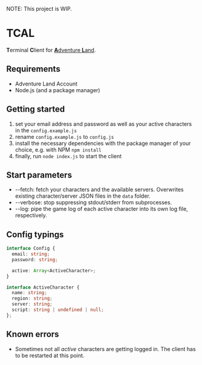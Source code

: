 NOTE: This project is WIP.

# TCAL
**T**erminal **C**lient for [**A**dventure **L**and](https://adventure.land).

## Requirements
* Adventure Land Account
* Node.js (and a package manager)

## Getting started
1. set your email address and password as well as your active characters in the `config.example.js`
2. rename `config.example.js` to `config.js`
3. install the necessary dependencies with the package manager of your choice, e.g. with NPM `npm install`
4. finally, run `node index.js` to start the client

## Start parameters
* --fetch: fetch your characters and the available servers. Overwrites existing character/server JSON files in the `data` folder.
* --verbose: stop suppressing stdout/stderr from subprocesses.
* --log: pipe the game log of each active character into its own log file, respectively.

## Config typings
```ts
interface Config {
  email: string;
  password: string;

  active: Array<ActiveCharacter>;
}

interface ActiveCharacter {
  name: string;
  region: string;
  server: string;
  script: string | undefined | null;
};
```
## Known errors
* Sometimes not all _active_ characters are getting logged in. The client has to be restarted at this point.